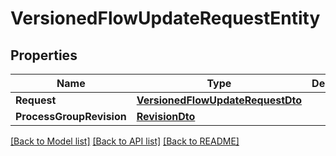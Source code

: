 # VersionedFlowUpdateRequestEntity

## Properties

Name | Type | Description | Notes
------------ | ------------- | ------------- | -------------
**Request** | [**VersionedFlowUpdateRequestDto**](VersionedFlowUpdateRequestDTO.md) |  | [optional] 
**ProcessGroupRevision** | [**RevisionDto**](RevisionDTO.md) |  | [optional] 

[[Back to Model list]](../README.md#documentation-for-models) [[Back to API list]](../README.md#documentation-for-api-endpoints) [[Back to README]](../README.md)


